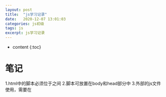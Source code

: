 ```yaml
---
layout: post
title:  "js学习记录"
date:   2020-12-07 13:01:03
categories: js初级
tags: js 
excerpt: js学习记录
---
```

* content
{:toc}  
# 笔记
1.html中的脚本必须位于<script></script>之间
2.脚本可放置在body和head部分中
3.外部的js文件使用，需要在<script>的src属性中设置该.js文件
4.js没有任何输出函数，可以通过不同方法来输出数据

window.alert()弹出警告框
document.write写入html文档中
innerHTML写入到HTML元素
console.log()写入到控制台
# 脚本常用
1.控件的常规操作模板
step = new Step("操作步骤");
with(step) {
	isReady = async function() {
		let spath = '';//通过index或者通配符+具体控件：1./0/0/0/0 2./*/{"class": "UIControl"  , "subIndex": 0}
		currentStep.foundView = await OCCore.viewWithSPath(spath);//路径查找view
		return currentStep.foundView; //currentStep.foundView可以属性赋值
	};
	action = async function() {
		OCCore.swipTo(up/down/left/right); //控件滑动操作
		OCCore.touchAtView(currentStep.foundView);
		OCCore.waitView('spath', 1);//等待view出现：两个参数，第一个传入路径，第二个传入等待时间
		OCCore.waitViewDisappear('spath', 1);//等待view消失
		OCCore.viewWithText('22', currentStep.foundView); //等待条件匹配
	}
}
2.脚本执行过程中常用操作
// 1、如果步骤安装后只有第一次需要：添加这个条件判断
if(appInfo.isFirstTime == 1){
    step = new Step('点击"隐私政策"');
    with(step) {
        isReady = async function() {
            // let spath = '/0/0/0/0/0/1/0/2/1/0';
            let spath = '/*/{"class": "UIButtonLabel", "text": "同意"}';
            // let spath = '同意';
            currentStep.foundView = await OCCore.viewWithSPath(spath);
            return currentStep.foundView;
        };
        action = async function() {
            await OCCore.touchAtView(currentStep.foundView);
            // OCCore.touchXY(253, 577);
        };
    }
    task.addStep(step);
}
// 2、延迟1000ms----注意毫秒哦
await OCCore.sleep(1000);
// 3、获取deviceInfo（详细查看sdk中）
let width = await deviceInfo.screenSize.width;
let height = await deviceInfo.screenSize.height;
// 4.调用前面定义的对象
step=Object.assign(new Step(''),stepBackToMain);
task.addStep(step);
